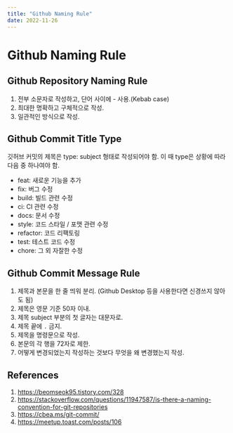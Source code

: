 ```yaml
---
title: "Github Naming Rule"
date: 2022-11-26
---
```


# Github Naming Rule

## Github Repository Naming Rule

1. 전부 소문자로 작성하고, 단어 사이에 - 사용.(Kebab case)
2. 최대한 명확하고 구체적으로 작성.
3. 일관적인 방식으로 작성.

## Github Commit Title Type

깃허브 커밋의 제목은 type: subject 형태로 작성되어야 함. 이 때 type은 상황에 따라 다음 중 하나여야 함.

- feat: 새로운 기능을 추가
- fix: 버그 수정
- build: 빌드 관련 수정
- ci: CI 관련 수정
- docs: 문서 수정
- style: 코드 스타일 / 포맷 관련 수정
- refactor: 코드 리팩토링
- test: 테스트 코드 수정
- chore: 그 외 자잘한 수정

## Github Commit Message Rule

1. 제목과 본문을 한 줄 띄워 분리. (Github Desktop 등을 사용한다면 신경쓰지 않아도 됨)
2. 제목은 영문 기준 50자 이내.
3. 제목 subject 부분의 첫 글자는 대문자로.
4. 제목 끝에 `.` 금지.
5. 제목을 명령문으로 작성.
6. 본문의 각 행을 72자로 제한.
7. 어떻게 변경되었는지 작성하는 것보다 무엇을 왜 변경했는지 작성.

## References

1. https://beomseok95.tistory.com/328
2. https://stackoverflow.com/questions/11947587/is-there-a-naming-convention-for-git-repositories
3. https://cbea.ms/git-commit/
4. https://meetup.toast.com/posts/106
